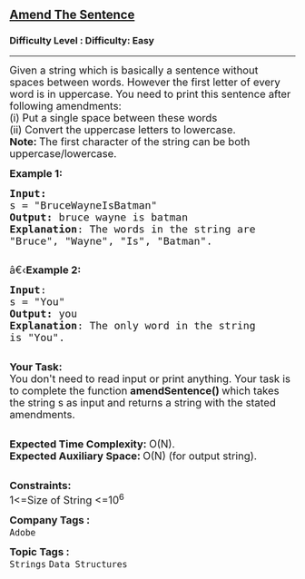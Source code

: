 <h2><a href="https://www.geeksforgeeks.org/problems/amend-the-sentence3235/1?page=1&company=Flipkart,Adobe&difficulty=Easy,Medium&status=unsolved&sortBy=submissions">Amend The Sentence</a></h2><h3>Difficulty Level : Difficulty: Easy</h3><hr><div class="problems_problem_content__Xm_eO"><p><span style="font-size:18px">Given a string&nbsp;which is basically a sentence without spaces between words. However the first letter of every word is in uppercase. You need to print this sentence after following amendments:<br>
(i) Put a single space between these words<br>
(ii) Convert the uppercase letters to lowercase.<br>
<strong>Note:&nbsp;</strong>The first character of the string can be both uppercase/lowercase.</span></p>

<p><span style="font-size:18px"><strong>Example 1:</strong></span></p>

<pre><span style="font-size:18px"><strong>Input:</strong>
s = "BruceWayneIsBatman"
<strong>Output:</strong> bruce wayne is batman
<strong>Explanation</strong>: The words in the string are
"Bruce", "Wayne", "Is", "Batman".
</span>
</pre>

<p><span style="font-size:18px">â€‹<strong>Example 2:</strong></span></p>

<pre><span style="font-size:18px"><strong>Input</strong>: 
s = "You"
<strong>Output:</strong> you
<strong>Explanation</strong>: The only word in the string
is "You".</span>
</pre>

<p><br>
<span style="font-size:18px"><strong>Your Task:&nbsp;</strong><br>
You don't need to read input or print anything. Your task is to complete the function&nbsp;<strong>amendSentence()&nbsp;</strong>which takes the string s as input and returns a string with the stated amendments.</span></p>

<p><br>
<span style="font-size:18px"><strong>Expected Time Complexity:&nbsp;</strong>O(N).<br>
<strong>Expected Auxiliary Space:&nbsp;</strong>O(N) (for output string).</span></p>

<p><br>
<span style="font-size:18px"><strong>Constraints:</strong></span><br>
<span style="font-size:18px">1&lt;=Size of String &lt;=10<sup>6</sup></span></p>
</div><p><span style=font-size:18px><strong>Company Tags : </strong><br><code>Adobe</code>&nbsp;<br><p><span style=font-size:18px><strong>Topic Tags : </strong><br><code>Strings</code>&nbsp;<code>Data Structures</code>&nbsp;